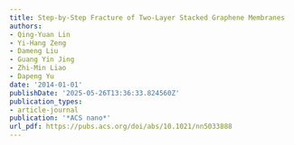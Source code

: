 ```yaml
---
title: Step-by-Step Fracture of Two-Layer Stacked Graphene Membranes
authors:
- Qing-Yuan Lin
- Yi-Hang Zeng
- Dameng Liu
- Guang Yin Jing
- Zhi-Min Liao
- Dapeng Yu
date: '2014-01-01'
publishDate: '2025-05-26T13:36:33.824560Z'
publication_types:
- article-journal
publication: '*ACS nano*'
url_pdf: https://pubs.acs.org/doi/abs/10.1021/nn5033888
---
```


